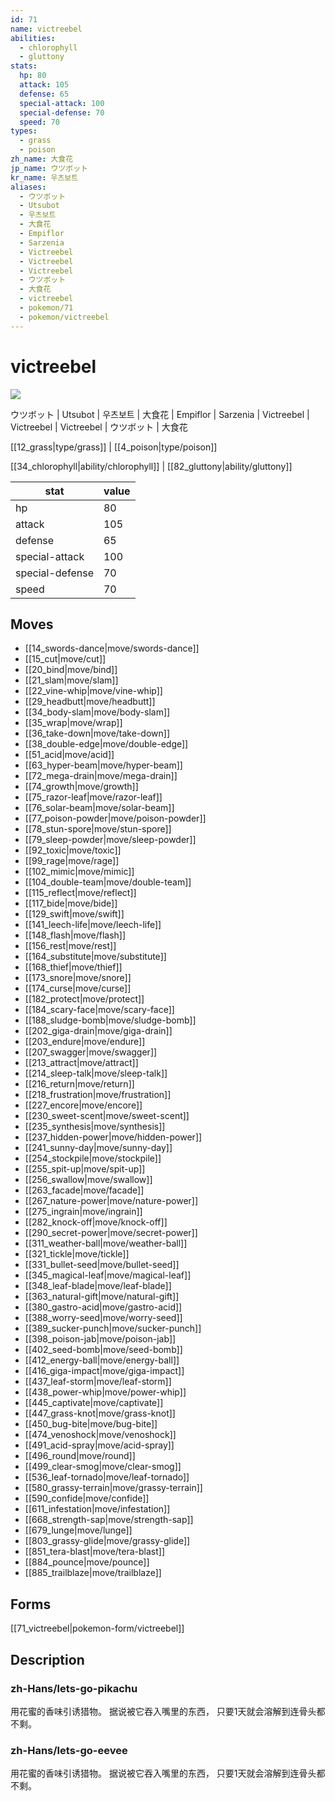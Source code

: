 ```yaml
---
id: 71
name: victreebel
abilities:
  - chlorophyll
  - gluttony
stats:
  hp: 80
  attack: 105
  defense: 65
  special-attack: 100
  special-defense: 70
  speed: 70
types:
  - grass
  - poison
zh_name: 大食花
jp_name: ウツボット
kr_name: 우츠보트
aliases:
  - ウツボット
  - Utsubot
  - 우츠보트
  - 大食花
  - Empiflor
  - Sarzenia
  - Victreebel
  - Victreebel
  - Victreebel
  - ウツボット
  - 大食花
  - victreebel
  - pokemon/71
  - pokemon/victreebel
---
```

# victreebel

![](https://raw.githubusercontent.com/PokeAPI/sprites/master/sprites/pokemon/71.png)

ウツボット | Utsubot | 우츠보트 | 大食花 | Empiflor | Sarzenia | Victreebel | Victreebel | Victreebel | ウツボット | 大食花

[[12_grass|type/grass]] | [[4_poison|type/poison]]

[[34_chlorophyll|ability/chlorophyll]] | [[82_gluttony|ability/gluttony]]

|stat|value|
|---|---|
|hp|80|
|attack|105|
|defense|65|
|special-attack|100|
|special-defense|70|
|speed|70|


## Moves

- [[14_swords-dance|move/swords-dance]]
- [[15_cut|move/cut]]
- [[20_bind|move/bind]]
- [[21_slam|move/slam]]
- [[22_vine-whip|move/vine-whip]]
- [[29_headbutt|move/headbutt]]
- [[34_body-slam|move/body-slam]]
- [[35_wrap|move/wrap]]
- [[36_take-down|move/take-down]]
- [[38_double-edge|move/double-edge]]
- [[51_acid|move/acid]]
- [[63_hyper-beam|move/hyper-beam]]
- [[72_mega-drain|move/mega-drain]]
- [[74_growth|move/growth]]
- [[75_razor-leaf|move/razor-leaf]]
- [[76_solar-beam|move/solar-beam]]
- [[77_poison-powder|move/poison-powder]]
- [[78_stun-spore|move/stun-spore]]
- [[79_sleep-powder|move/sleep-powder]]
- [[92_toxic|move/toxic]]
- [[99_rage|move/rage]]
- [[102_mimic|move/mimic]]
- [[104_double-team|move/double-team]]
- [[115_reflect|move/reflect]]
- [[117_bide|move/bide]]
- [[129_swift|move/swift]]
- [[141_leech-life|move/leech-life]]
- [[148_flash|move/flash]]
- [[156_rest|move/rest]]
- [[164_substitute|move/substitute]]
- [[168_thief|move/thief]]
- [[173_snore|move/snore]]
- [[174_curse|move/curse]]
- [[182_protect|move/protect]]
- [[184_scary-face|move/scary-face]]
- [[188_sludge-bomb|move/sludge-bomb]]
- [[202_giga-drain|move/giga-drain]]
- [[203_endure|move/endure]]
- [[207_swagger|move/swagger]]
- [[213_attract|move/attract]]
- [[214_sleep-talk|move/sleep-talk]]
- [[216_return|move/return]]
- [[218_frustration|move/frustration]]
- [[227_encore|move/encore]]
- [[230_sweet-scent|move/sweet-scent]]
- [[235_synthesis|move/synthesis]]
- [[237_hidden-power|move/hidden-power]]
- [[241_sunny-day|move/sunny-day]]
- [[254_stockpile|move/stockpile]]
- [[255_spit-up|move/spit-up]]
- [[256_swallow|move/swallow]]
- [[263_facade|move/facade]]
- [[267_nature-power|move/nature-power]]
- [[275_ingrain|move/ingrain]]
- [[282_knock-off|move/knock-off]]
- [[290_secret-power|move/secret-power]]
- [[311_weather-ball|move/weather-ball]]
- [[321_tickle|move/tickle]]
- [[331_bullet-seed|move/bullet-seed]]
- [[345_magical-leaf|move/magical-leaf]]
- [[348_leaf-blade|move/leaf-blade]]
- [[363_natural-gift|move/natural-gift]]
- [[380_gastro-acid|move/gastro-acid]]
- [[388_worry-seed|move/worry-seed]]
- [[389_sucker-punch|move/sucker-punch]]
- [[398_poison-jab|move/poison-jab]]
- [[402_seed-bomb|move/seed-bomb]]
- [[412_energy-ball|move/energy-ball]]
- [[416_giga-impact|move/giga-impact]]
- [[437_leaf-storm|move/leaf-storm]]
- [[438_power-whip|move/power-whip]]
- [[445_captivate|move/captivate]]
- [[447_grass-knot|move/grass-knot]]
- [[450_bug-bite|move/bug-bite]]
- [[474_venoshock|move/venoshock]]
- [[491_acid-spray|move/acid-spray]]
- [[496_round|move/round]]
- [[499_clear-smog|move/clear-smog]]
- [[536_leaf-tornado|move/leaf-tornado]]
- [[580_grassy-terrain|move/grassy-terrain]]
- [[590_confide|move/confide]]
- [[611_infestation|move/infestation]]
- [[668_strength-sap|move/strength-sap]]
- [[679_lunge|move/lunge]]
- [[803_grassy-glide|move/grassy-glide]]
- [[851_tera-blast|move/tera-blast]]
- [[884_pounce|move/pounce]]
- [[885_trailblaze|move/trailblaze]]

## Forms



[[71_victreebel|pokemon-form/victreebel]]

## Description

### zh-Hans/lets-go-pikachu

用花蜜的香味引诱猎物。
据说被它吞入嘴里的东西，
只要1天就会溶解到连骨头都不剩。

### zh-Hans/lets-go-eevee

用花蜜的香味引诱猎物。
据说被它吞入嘴里的东西，
只要1天就会溶解到连骨头都不剩。

